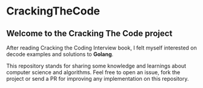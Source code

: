 # CrackingTheCode

## Welcome to the Cracking The Code project
After reading Cracking the Coding Interview book, I felt myself interested on decode examples and solutions to **Golang**.

This repository stands for sharing some knowledge and learnings about computer science and algorithms. Feel free to open an issue, fork the project or send a PR for improving any implementation on this repository.


